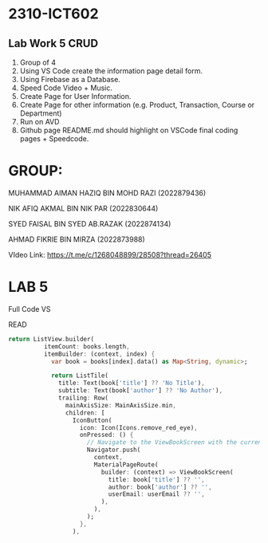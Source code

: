 # 2310-ICT602
Lab Work 5
CRUD
 -
1. Group of 4
2. Using VS Code create the information page detail form.
3. Using Firebase as a Database.
4. Speed Code Video + Music.
5. Create Page for User Information.
6. Create Page for other information (e.g. Product, Transaction, Course or Department)
7. Run on AVD
8. Github page README.md should highlight on VSCode final coding pages + Speedcode.


# GROUP:

MUHAMMAD AIMAN HAZIQ BIN MOHD RAZI (2022879436)

NIK AFIQ AKMAL BIN NIK PAR (2022830644)

SYED FAISAL BIN SYED AB.RAZAK (2022874134)

AHMAD FIKRIE BIN MIRZA (2022873988)

VIdeo Link: https://t.me/c/1268048899/28508?thread=26405

# LAB 5

Full Code VS

READ

```dart
return ListView.builder(
          itemCount: books.length,
          itemBuilder: (context, index) {
            var book = books[index].data() as Map<String, dynamic>;

            return ListTile(
              title: Text(book['title'] ?? 'No Title'),
              subtitle: Text(book['author'] ?? 'No Author'),
              trailing: Row(
                mainAxisSize: MainAxisSize.min,
                children: [
                  IconButton(
                    icon: Icon(Icons.remove_red_eye),
                    onPressed: () {
                      // Navigate to the ViewBookScreen with the current book details
                      Navigator.push(
                        context,
                        MaterialPageRoute(
                          builder: (context) => ViewBookScreen(
                            title: book['title'] ?? '',
                            author: book['author'] ?? '',
                            userEmail: userEmail ?? '',
                          ),
                        ),
                      );
                    },
                  ),
```
